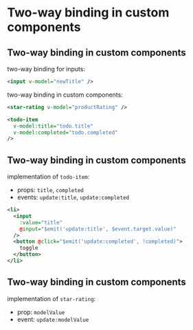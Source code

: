 # Two-way binding in custom components

## Two-way binding in custom components

two-way binding for inputs:

```xml
<input v-model="newTitle" />
```

two-way binding in custom components:

```xml
<star-rating v-model="productRating" />
```

```xml
<todo-item
  v-model:title="todo.title"
  v-model:completed="todo.completed"
/>
```

## Two-way binding in custom components

<!-- FIXME: update:completed does not work as expected -->

implementation of `todo-item`:

- props: `title`, `completed`
- events: `update:title`, `update:completed`

```xml
<li>
  <input
    :value="title"
    @input="$emit('update:title', $event.target.value)"
  />
  <button @click="$emit('update:completed', !completed)">
    toggle
  </button>
</li>
```

## Two-way binding in custom components

implementation of `star-rating`:

- prop: `modelValue`
- event: `update:modelValue`
